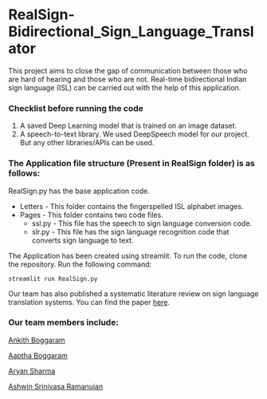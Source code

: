 # RealSign-Bidirectional_Sign_Language_Translator

This project aims to close the gap of communication between those who are hard of hearing and those who are not. Real-time bidirectional Indian sign language (ISL) can be carried out with the help of this application. 

### Checklist before running the code
1. A saved Deep Learning model that is trained on an image dataset.
2. A speech-to-text library. We used DeepSpeech model for our project. But any other libraries/APIs can be used. 

### The Application file structure (Present in RealSign folder) is as follows:
RealSign.py has the base application code. 
  - Letters - This folder contains the fingerspelled ISL alphabet images. 
  - Pages - This folder contains two code files.
    - ssl.py - This file has the speech to sign language conversion code.
    - slr.py - This file has the sign language recognition code that converts sign language to text.

The Application has been created using streamlit. To run the code, clone the repository. Run the following command:

`streamlit run RealSign.py`

Our team has also published a systematic literature review on sign language translation systems. You can find the paper [here](https://www.igi-global.com/gateway/article/311448).

### Our team members include:
[Ankith Boggaram](https://github.com/Ankithboggaram/) 

[Aaptha Boggaram](https://github.com/Aaptha0204)

[Aryan Sharma](https://github.com/aryan2090)

[Ashwin Srinivasa Ramanujan](https://github.com/ashwin-0911) 
